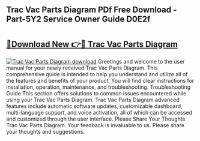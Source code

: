 ## Trac Vac Parts Diagram PDf Free Download - Part-5Y2 Service Owner Guide D0E2f

# <h2><a href="http://dfmweo6.blite.top/?on=Trac+Vac+Parts+Diagram">🔗Download New 👉🔴 Trac Vac Parts Diagram</a></h2>

[![Trac Vac Parts Diagram download](https://i.imgur.com/lujVjoI.png)](http://dfmweo6.blite.top/?on=Trac+Vac+Parts+Diagram)
Greetings and welcome to the user manual for your newly received Trac Vac Parts Diagram. This comprehensive guide is intended to help you understand and utilize all of the features and benefits of your product. You will find clear instructions for installation, operation, maintenance, and troubleshooting. Troubleshooting Guide This section offers solutions to common issues encountered while using your Trac Vac Parts Diagram. Trac Vac Parts Diagram advanced features include automatic software updates, customizable dashboard, multi-language support, and voice activation, all of which can be accessed and customized through the user interface. Please Share Your Thoughts Trac Vac Parts Diagram. Your feedback is invaluable to us. Please share your thoughts and suggestions.
